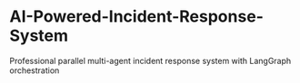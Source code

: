 # AI-Powered-Incident-Response-System
Professional parallel multi-agent incident response system with LangGraph orchestration
